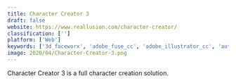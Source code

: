 ```yaml
---
title: Character Creator 3
draft: false 
website: https://www.reallusion.com/character-creator/
classification: ['']
platform: ['Web']
keywords: ['3d_faceworx', 'adobe_fuse_cc', 'adobe_illustrator_cc', 'autodesk_character_generator', 'avatar_maker', 'blender', 'daz_3d', 'designdoll', 'heromachine', 'justsketchme', 'keyshot', 'mb-lab', 'magic_poser', 'makehuman', 'manuelbastionilab', 'portraitpad', 'vroid', 'zbrush']
image: 2020/04/Character-Creator-3.png
---
```

Character Creator 3 is a full character creation solution.